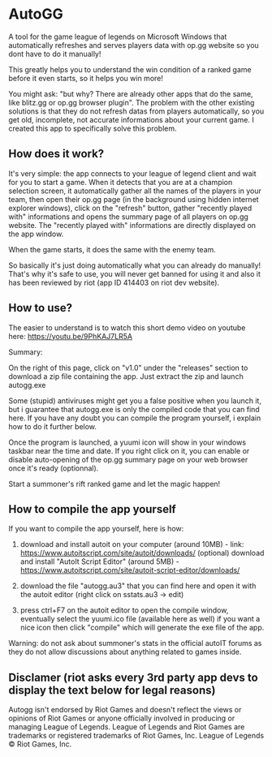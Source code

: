 # AutoGG
A tool for the game league of legends on Microsoft Windows that automatically refreshes and serves players data with op.gg website so you dont have to do it manually!

This greatly helps you to understand the win condition of a ranked game before it even starts, so it helps you win more!

You might ask: "but why? There are already other apps that do the same, like blitz.gg or op.gg browser plugin". The problem with the other existing solutions is that they do not refresh datas from players automatically, so you get old, incomplete, not accurate informations about your current game. I created this app to specifically solve this problem.

## How does it work?

It's very simple: the app connects to your league of legend client and wait for you to start a game. When it detects that you are at a champion selection screen, it automatically gather all the names of the players in your team, then open their op.gg page (in the background using hidden internet explorer windows), click on the "refresh" button, gather "recently played with" informations and opens the summary page of all players on op.gg website. The "recently played with" informations are directly displayed on the app window.

When the game starts, it does the same with the enemy team.

So basically it's just doing automatically what you can already do manually! That's why it's safe to use, you will never get banned for using it and also it has been reviewed by riot (app ID 414403 on riot dev website).

## How to use?

The easier to understand is to watch this short demo video on youtube here: https://youtu.be/9PhKAJ7LR5A

Summary:

On the right of this page, click on "v1.0" under the "releases" section to download a zip file containing the app. Just extract the zip and launch autogg.exe 

Some (stupid) antiviruses might get you a false positive when you launch it, but i guarantee that autogg.exe is only the compiled code that you can find here. If you have any doubt you can compile the program yourself, i explain how to do it further below.

Once the program is launched, a yuumi icon will show in your windows taskbar near the time and date. If you right click on it, you can enable or disable auto-opening of the op.gg summary page on your web browser once it's ready (optionnal).

Start a summoner's rift ranked game and let the magic happen!

## How to compile the app yourself

If you want to compile the app yourself, here is how:

1. download and install autoit on your computer (around 10MB) - link: https://www.autoitscript.com/site/autoit/downloads/
(optional) download and install "AutoIt Script Editor" (around 5MB) - https://www.autoitscript.com/site/autoit-script-editor/downloads/

2. download the file "autogg.au3" that you can find here and open it with the autoit editor (right click on sstats.au3 -> edit)

3. press ctrl+F7 on the autoit editor to open the compile window, eventually select the yuumi.ico file (available here as well) if you want a nice icon then click "compile" which will generate the exe file of the app.

Warning: do not ask about summoner's stats in the official autoIT forums as they do not allow discussions about anything related to games inside.
 
## Disclamer (riot asks every 3rd party app devs to display the text below for legal reasons)

Autogg isn't endorsed by Riot Games and doesn't reflect the views or opinions of Riot Games or anyone officially involved in producing or managing League of Legends. League of Legends and Riot Games are trademarks or registered trademarks of Riot Games, Inc. League of Legends © Riot Games, Inc.
